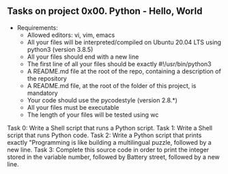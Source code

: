## Tasks on project 0x00. Python - Hello, World
- Requirements:
	- Allowed editors: vi, vim, emacs
	- All your files will be interpreted/compiled on Ubuntu 20.04 LTS using python3 (version 3.8.5)
	- All your files should end with a new line
	- The first line of all your files should be exactly #!/usr/bin/python3
	- A README.md file at the root of the repo, containing a description of the repository
	- A README.md file, at the root of the folder of this project, is mandatory
	- Your code should use the pycodestyle (version 2.8.\*)
	- All your files must be executable
	- The length of your files will be tested using wc

Task 0: Write a Shell script that runs a Python script.
Task 1: Write a Shell script that runs Python code.
Task 2: Write a Python script that prints exactly "Programming is like building a multilingual puzzle, followed by a new line.
Task 3: Complete this source code in order to print the integer stored in the variable number, followed by Battery street, followed by a new line.
